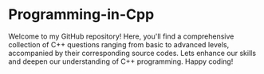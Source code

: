 # Programming-in-Cpp
Welcome to my GitHub repository! Here, you'll find a comprehensive collection of C++ questions ranging from basic to advanced levels, accompanied by their corresponding source codes.  Lets enhance our skills and deepen our understanding of C++ programming. Happy coding!
